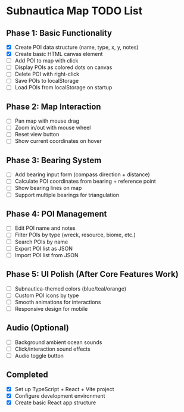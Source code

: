 # Subnautica Map TODO List

## Phase 1: Basic Functionality
- [x] Create POI data structure (name, type, x, y, notes)
- [x] Create basic HTML canvas element
- [ ] Add POI to map with click
- [ ] Display POIs as colored dots on canvas
- [ ] Delete POI with right-click
- [ ] Save POIs to localStorage
- [ ] Load POIs from localStorage on startup

## Phase 2: Map Interaction
- [ ] Pan map with mouse drag
- [ ] Zoom in/out with mouse wheel
- [ ] Reset view button
- [ ] Show current coordinates on hover

## Phase 3: Bearing System
- [ ] Add bearing input form (compass direction + distance)
- [ ] Calculate POI coordinates from bearing + reference point
- [ ] Show bearing lines on map
- [ ] Support multiple bearings for triangulation

## Phase 4: POI Management
- [ ] Edit POI name and notes
- [ ] Filter POIs by type (wreck, resource, biome, etc.)
- [ ] Search POIs by name
- [ ] Export POI list as JSON
- [ ] Import POI list from JSON

## Phase 5: UI Polish (After Core Features Work)
- [ ] Subnautica-themed colors (blue/teal/orange)
- [ ] Custom POI icons by type
- [ ] Smooth animations for interactions
- [ ] Responsive design for mobile

## Audio (Optional)
- [ ] Background ambient ocean sounds
- [ ] Click/interaction sound effects
- [ ] Audio toggle button

## Completed
- [x] Set up TypeScript + React + Vite project
- [x] Configure development environment
- [x] Create basic React app structure
